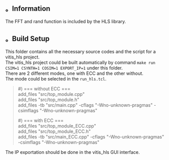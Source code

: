 ## 。Information  
The FFT and rand function is included by the HLS library.

## 。Build Setup
This folder contains all the necessary source codes and the script for a vitis_hls project.  
The vitis_hls project could be built automatically by command `make run CSIM=1 CSYNTH=1 COSIM=1 EXPORT_IP=1` under this folder.  
There are 2 different modes, one with ECC and the other without.  
The mode could be selected in the `run_hls.tcl`.  
>#) === without ECC ===  
>add_files "src/top_module.cpp"  
>add_files "src/top_module.h"  
>add_files -tb "src/main.cpp" -cflags "-Wno-unknown-pragmas" -csimflags "-Wno-unknown-pragmas"  
>
>#) === with ECC ===  
>add_files "src/top_module_ECC.cpp"  
>add_files "src/top_module_ECC.h"  
>add_files -tb "src/main_ECC.cpp" -cflags "-Wno-unknown-pragmas" -csimflags "-Wno-unknown-pragmas"   

The IP exportation should be done in the vitis_hls GUI interface.
